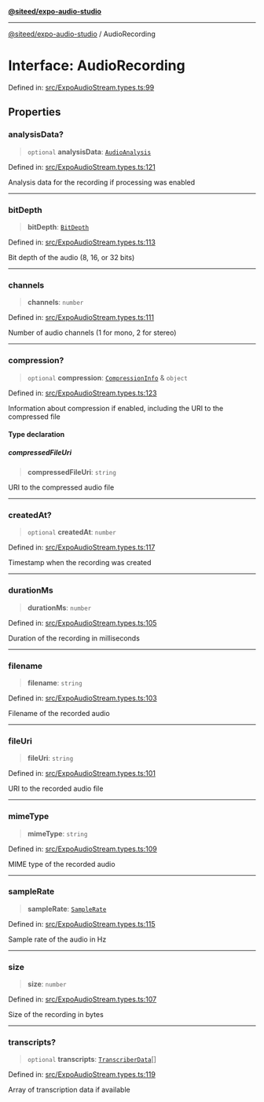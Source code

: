 [**@siteed/expo-audio-studio**](../README.md)

***

[@siteed/expo-audio-studio](../README.md) / AudioRecording

# Interface: AudioRecording

Defined in: [src/ExpoAudioStream.types.ts:99](https://github.com/deeeed/expo-audio-stream/blob/7c2adffc5ff59391315cb8edaeaae2ab676dd2ba/packages/expo-audio-studio/src/ExpoAudioStream.types.ts#L99)

## Properties

### analysisData?

> `optional` **analysisData**: [`AudioAnalysis`](AudioAnalysis.md)

Defined in: [src/ExpoAudioStream.types.ts:121](https://github.com/deeeed/expo-audio-stream/blob/7c2adffc5ff59391315cb8edaeaae2ab676dd2ba/packages/expo-audio-studio/src/ExpoAudioStream.types.ts#L121)

Analysis data for the recording if processing was enabled

***

### bitDepth

> **bitDepth**: [`BitDepth`](../type-aliases/BitDepth.md)

Defined in: [src/ExpoAudioStream.types.ts:113](https://github.com/deeeed/expo-audio-stream/blob/7c2adffc5ff59391315cb8edaeaae2ab676dd2ba/packages/expo-audio-studio/src/ExpoAudioStream.types.ts#L113)

Bit depth of the audio (8, 16, or 32 bits)

***

### channels

> **channels**: `number`

Defined in: [src/ExpoAudioStream.types.ts:111](https://github.com/deeeed/expo-audio-stream/blob/7c2adffc5ff59391315cb8edaeaae2ab676dd2ba/packages/expo-audio-studio/src/ExpoAudioStream.types.ts#L111)

Number of audio channels (1 for mono, 2 for stereo)

***

### compression?

> `optional` **compression**: [`CompressionInfo`](CompressionInfo.md) & `object`

Defined in: [src/ExpoAudioStream.types.ts:123](https://github.com/deeeed/expo-audio-stream/blob/7c2adffc5ff59391315cb8edaeaae2ab676dd2ba/packages/expo-audio-studio/src/ExpoAudioStream.types.ts#L123)

Information about compression if enabled, including the URI to the compressed file

#### Type declaration

##### compressedFileUri

> **compressedFileUri**: `string`

URI to the compressed audio file

***

### createdAt?

> `optional` **createdAt**: `number`

Defined in: [src/ExpoAudioStream.types.ts:117](https://github.com/deeeed/expo-audio-stream/blob/7c2adffc5ff59391315cb8edaeaae2ab676dd2ba/packages/expo-audio-studio/src/ExpoAudioStream.types.ts#L117)

Timestamp when the recording was created

***

### durationMs

> **durationMs**: `number`

Defined in: [src/ExpoAudioStream.types.ts:105](https://github.com/deeeed/expo-audio-stream/blob/7c2adffc5ff59391315cb8edaeaae2ab676dd2ba/packages/expo-audio-studio/src/ExpoAudioStream.types.ts#L105)

Duration of the recording in milliseconds

***

### filename

> **filename**: `string`

Defined in: [src/ExpoAudioStream.types.ts:103](https://github.com/deeeed/expo-audio-stream/blob/7c2adffc5ff59391315cb8edaeaae2ab676dd2ba/packages/expo-audio-studio/src/ExpoAudioStream.types.ts#L103)

Filename of the recorded audio

***

### fileUri

> **fileUri**: `string`

Defined in: [src/ExpoAudioStream.types.ts:101](https://github.com/deeeed/expo-audio-stream/blob/7c2adffc5ff59391315cb8edaeaae2ab676dd2ba/packages/expo-audio-studio/src/ExpoAudioStream.types.ts#L101)

URI to the recorded audio file

***

### mimeType

> **mimeType**: `string`

Defined in: [src/ExpoAudioStream.types.ts:109](https://github.com/deeeed/expo-audio-stream/blob/7c2adffc5ff59391315cb8edaeaae2ab676dd2ba/packages/expo-audio-studio/src/ExpoAudioStream.types.ts#L109)

MIME type of the recorded audio

***

### sampleRate

> **sampleRate**: [`SampleRate`](../type-aliases/SampleRate.md)

Defined in: [src/ExpoAudioStream.types.ts:115](https://github.com/deeeed/expo-audio-stream/blob/7c2adffc5ff59391315cb8edaeaae2ab676dd2ba/packages/expo-audio-studio/src/ExpoAudioStream.types.ts#L115)

Sample rate of the audio in Hz

***

### size

> **size**: `number`

Defined in: [src/ExpoAudioStream.types.ts:107](https://github.com/deeeed/expo-audio-stream/blob/7c2adffc5ff59391315cb8edaeaae2ab676dd2ba/packages/expo-audio-studio/src/ExpoAudioStream.types.ts#L107)

Size of the recording in bytes

***

### transcripts?

> `optional` **transcripts**: [`TranscriberData`](TranscriberData.md)[]

Defined in: [src/ExpoAudioStream.types.ts:119](https://github.com/deeeed/expo-audio-stream/blob/7c2adffc5ff59391315cb8edaeaae2ab676dd2ba/packages/expo-audio-studio/src/ExpoAudioStream.types.ts#L119)

Array of transcription data if available
